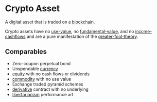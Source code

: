 # Crypto Asset

A digital asset that is traded on a [blockchain](blockchain.md).

Crypto assets have no [use-value](use-value.md), no [fundamental-value](fundamental-value.md), and no [income-cashflows](income-cashflows.md) and are a pure manifestation of the [greater-fool-theory](greater-fool-theory.md).

## Comparables

* Zero-coupon perpetual bond
* Unspendable [currency](currency.md)
* [equity](security.md) with no cash flows or dividends
* [commodity](commodity.md) with no use value
* Exchange traded pyramid schemes
* [derivative](derivative.md) contract with no underlying
* [libertarianism](ideologies/libertarianism.md) performance art
